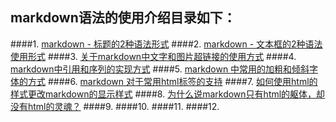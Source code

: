 ## markdown语法的使用介绍目录如下：
####1. [markdown - 标题的2种语法形式](https://github.com/DearZh/markdown/blob/master/markdown%E6%A0%87%E9%A2%98%E7%9A%84%E4%BD%BF%E7%94%A8%E4%BB%8B%E7%BB%8D.md,"关于markdown中标题的两种实现方式")
####2. [markdown - 文本框的2种语法使用形式]()
####3. [关于markdown中文字和图片超链接的使用方式]()
####4. [markdown中引用和序列的实现方式]()
####5. [markdown 中常用的加粗和倾斜字体的方式]()
####6. [markdown 对于常用html标签的支持]()
####7. [如何使用html的样式更改markdown的显示样式]()
####8. [为什么说markdown只有html的躯体，却没有html的灵魂？]()
####9. 
####10.
####11.
####12.

